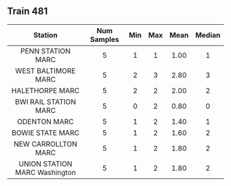 ## Train 481

| Station | Num Samples | Min | Max | Mean | Median |
| :-----: | :---------: | :-: | :-: | :--: | :----: |
| PENN STATION MARC | 5 | 1 | 1 | 1.00 | 1 |
| WEST BALTIMORE MARC | 5 | 2 | 3 | 2.80 | 3 |
| HALETHORPE MARC | 5 | 2 | 2 | 2.00 | 2 |
| BWI RAIL STATION MARC | 5 | 0 | 2 | 0.80 | 0 |
| ODENTON MARC | 5 | 1 | 2 | 1.40 | 1 |
| BOWIE STATE MARC | 5 | 1 | 2 | 1.60 | 2 |
| NEW CARROLLTON MARC | 5 | 1 | 2 | 1.80 | 2 |
| UNION STATION MARC Washington | 5 | 1 | 2 | 1.80 | 2 |

